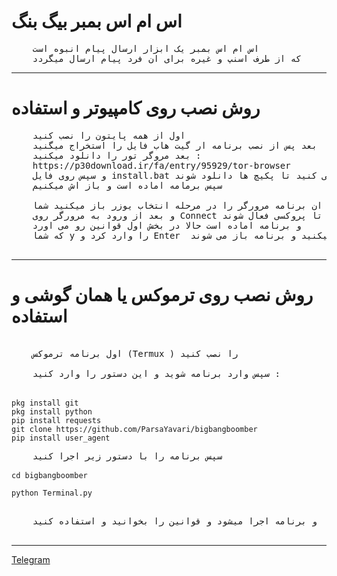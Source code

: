 <h1>اس ام اس بمبر بیگ بنگ</h1>

<pre>
    اس ام اس بمبر یک ابزار ارسال پیام انبوه است 
    که از طرف اسنپ و غیره برای ان فرد پیام ارسال میگردد
</pre>

<hr>

<h1> روش نصب روی کامپیوتر و استفاده</h1>

<pre>
    اول از همه پایتون را نصب کنید
    بعد پس از نصب برنامه ار گیت هاب فایل را استخراج میگنید 
    بعد مروگر تور را دانلود میکنید : 
    https://p30download.ir/fa/entry/95929/tor-browser
    و سپس روی فایل install.bat کلیک می کنید تا پکیچ ها دانلود شوند
    سپس برمامه اماده است و باز اش میکنیم

    بعد از ان برنامه مرورگر را در مرحله انتخاب یوزر باز میکنید شما Start Tor را بزنید
    و بعد از ورود به مرورگر روی Connect بزنید تا پروکسی فعال شوند
    و برنامه اماده است حالا در بخش اول قوانین رو می اورد 
    که شما y را وارد کرد و Enter  را بزنید که قبول میکنید و برنامه باز می شوند

</pre>

<hr>
<h1>روش نصب روی ترموکس یا همان گوشی و استفاده</h1>

<pre>

    اول برنامه ترموکس (Termux ) را نصب کنید

    سپس وارد برنامه شوید و این دستور را وارد کنید : 

    <code>
pkg install git
pkg install python
pip install requests
git clone https://github.com/ParsaYavari/bigbangboomber
pip install user_agent
    </code>
    سپس برنامه را با دستور زیر اجرا کنید
    <code>
cd bigbangboomber
        
python Terminal.py
    </code>

    و برنامه اجرا میشود و قوانین را بخوانید و استفاده کنید

</pre>

<hr>

<a href="http://t.me/bigbangboomber" target="_blank" rel="noopener noreferrer">Telegram</a>


